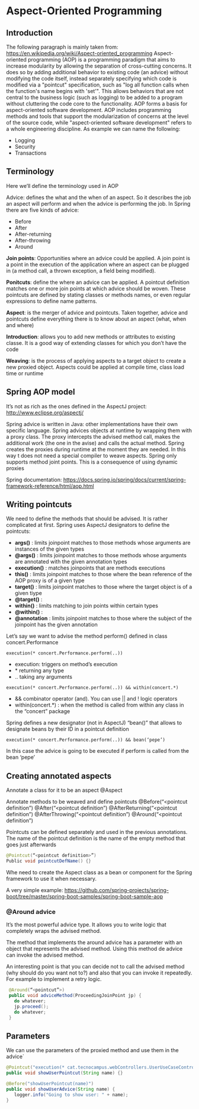 # Aspect-Oriented Programming
  
  ## Introduction
  The following paragraph is mainly taken from: https://en.wikipedia.org/wiki/Aspect-oriented_programming
  Aspect-oriented programming (AOP) is a programming paradigm that aims to increase modularity by allowing the separation of cross-cutting concerns. It does so by adding additional behavior to existing code (an advice) without modifying the code itself, instead separately specifying which code is modified via a "pointcut" specification, such as "log all function calls when the function's name begins with 'set'". This allows behaviors that are not central to the business logic (such as logging) to be added to a program without cluttering the code core to the functionality. AOP forms a basis for aspect-oriented software development.
  AOP includes programming methods and tools that support the modularization of concerns at the level of the source code, while "aspect-oriented software development" refers to a whole engineering discipline.
  As example we can name the following:
  * Logging
  * Security
  * Transactions
  
  ## Terminology
  Here we’ll define the terminology used in AOP
  
  Advice: defines the what and the when of an aspect. So it describes the job an aspect will perform and when the advice is performing the job. 
  In Spring there are five kinds of advice:
  * Before
  * After
  * After-returning
  * After-throwing
  * Around
  
  **Join points**: Opportunities where an advice could be applied. A join point is a point in the execution of the application where an aspect can be plugged in (a method call, a thrown exception, a field being modified).
  
  **Ponitcuts**: define the where an advice can be applied. A pointcut definition matches one or more join points at which advice should be woven. These pointcuts are defined by stating classes or methods names, or even regular expressions to define name patterns.
  
  **Aspect**: is the merger of advice and pointcuts. Taken together, advice and pointcuts define everything there is to know about an aspect (what, when and where)
  
  **Introduction**: allows you to add new methods or attributes to existing classe. It is a good way of extending classes for which you don’t have the code
  
  **Weaving**: is the process of applying aspects to a target object to create a new proxied object. Aspects could be applied at compile time, class load time or runtime
  
  ## Spring AOP model
  It’s not as rich as the ones defined in the AspectJ project: http://www.eclipse.org/aspectj/
  
  Spring advice is written in Java: other implementations have their own specific language. 
  Spring advices objects at runtime by wrapping them with a proxy class. The proxy intercepts the advised method call, makes the additional work (the one in the avise)  and calls the actual method. Spring creates the proxies during runtime at the moment they are needed. In this way t does not need a special compiler to weave aspects.
  Spring only supports method joint points. This is a consequence of using dynamic proxies
  
  Spring documentation: https://docs.spring.io/spring/docs/current/spring-framework-reference/html/aop.html
  
  ## Writing pointcuts
  We need to define the methods that should be advised. It is rather complicated at first. Spring uses AspectJ designators to define the pointcuts:
  
  * **args()** : limits joinpoint matches to those methods whose arguments are instances of the given types
  * **@args()** : limits joinpoint matches to those methods whose arguments are annotated with the given annotation types
  * **execution()** : matches joinpoints that are methods executions
  * **this()** : limits joinpoint matches to those where the bean reference of the AOP proxy is of a given type
  * **target()** : limits joinpoint matches to those where the target object is of a given tiype
  * **@target()** : 
  * **within()** : limits matching to join points within certain types
  * **@within()** :
  * **@annotation** :  limits joinpoint matches to those where the subject of the joinpoint has the given annotation
  
  Let’s say we want to advise the method perform() defined in class concert.Performance
  
  ```
  execution(* concert.Performance.perform(..))
  ```
  
  * execution: triggers on method’s execution 
  * \* returning any type
  * .. taking any arguments
  
  ```
  execution(* concert.Performance.perform(..)) && within(concert.*)
  ```
  
  * && combinator operator (and). You can use || and ! logic operators
  * within(concert.*) : when the method is called from within any class in the “concert” package
  
  Spring defines a new designator (not in AspectJ) “bean()” that allows to designate beans by their ID in a pointcut definition
  
  ```
  execution(* concert.Performance.perform(..)) && bean(‘pepe’)
  ```
  
  In this case the advice is going to be executed if perform is called from the bean ‘pepe’
 
 ## Creating annotated aspects
  Annotate a class for it to be an aspect
  @Aspect 
  
  Annotate methods to be weaved and define pointcuts
  @Before(“<pointcut definition”)
  @After(“<pointcut definition”)
  @AfterReturning(“<pointcut definition”)
  @AfterThrowing(“<pointcut definition”)
  @Around(“<pointcut definition”)
  
  Pointcuts can be defined separately and used in the previous annotations. The name of the pointcut definition is the name of the empty method that goes just afterwards
  ```java
  @Pointcut(“<pointcut definition>”)
  Public void pointcutDefName() {}
  ```
  
  Whe need to create the Aspect class as a bean or component for the Spring framework to use it when necessary.
  
  A very simple example: https://github.com/spring-projects/spring-boot/tree/master/spring-boot-samples/spring-boot-sample-aop
  
  ### @Around advice
  It’s the most powerful advice type. It allows you to write logic that completely wraps the advised method. 
  
  The method that implements the around advice has a parameter with an object that represents the advised method. Using this method de advice can invoke the advised method.  
  
  An interesting point is that you can decide not to call the advised method (why should do you want not to?) and also that you can invoke it repeatedly. For example to implement a retry logic.
  
 ```java
  @Around(“<pointcut”>)
  public void adviceMethod(ProceedingJoinPoint jp) {
  	do whatever;
  	jp.proceed();
  	do whatever;
  }
  ```
  ## Parameters
  We can use the parameters of the proxied method and use them in the advice`
  
  ```java
  @Pointcut("execution(* cat.tecnocampus.webControllers.UserUseCaseController.showUser(..)) && args(name,..)")
  public void showUserPointcut(String name) {}
  
  @Before("showUserPointcut(name)")
  public void showUserAdvice(String name) {
     logger.info("Going to show user: " + name);
  }
```